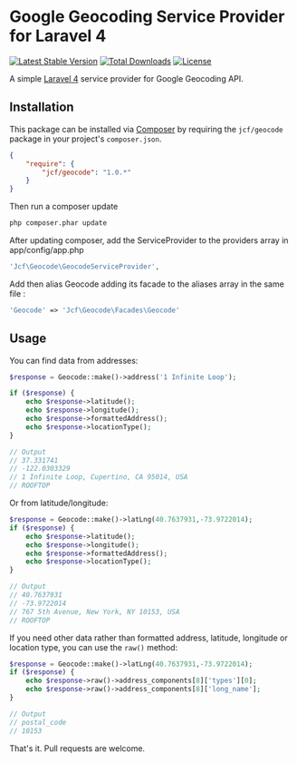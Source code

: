 # Google Geocoding Service Provider for Laravel 4

[![Latest Stable Version](https://poser.pugx.org/jcf/geocode/v/stable.svg)](https://packagist.org/packages/jcf/geocode) [![Total Downloads](https://poser.pugx.org/jcf/geocode/downloads.svg)](https://packagist.org/packages/jcf/geocode) [![License](https://poser.pugx.org/jcf/geocode/license.svg)](https://packagist.org/packages/jcf/geocode)

A simple [Laravel 4](http://four.laravel.com/) service provider for Google Geocoding API.
## Installation

This package can be installed via [Composer](http://getcomposer.org) by requiring the
`jcf/geocode` package in your project's `composer.json`.

```json
{
    "require": {
        "jcf/geocode": "1.0.*"
    }
}
```

Then run a composer update
```sh
php composer.phar update
```

After updating composer, add the ServiceProvider to the providers array in app/config/app.php

```php
'Jcf\Geocode\GeocodeServiceProvider',
```
Add then alias Geocode adding its facade to the aliases array in the same file :

```php
'Geocode' => 'Jcf\Geocode\Facades\Geocode'
```

## Usage
You can find data from addresses:
```php
$response = Geocode::make()->address('1 Infinite Loop');

if ($response) {
	echo $response->latitude();
	echo $response->longitude();
	echo $response->formattedAddress();
	echo $response->locationType();
}

// Output
// 37.331741
// -122.0303329
// 1 Infinite Loop, Cupertino, CA 95014, USA
// ROOFTOP
```

Or from latitude/longitude:

```php
$response = Geocode::make()->latLng(40.7637931,-73.9722014);
if ($response) {
	echo $response->latitude();
	echo $response->longitude();
	echo $response->formattedAddress();
	echo $response->locationType();
}

// Output
// 40.7637931
// -73.9722014
// 767 5th Avenue, New York, NY 10153, USA
// ROOFTOP

```

If you need other data rather than formatted address, latitude, longitude or location type, you can use the `raw()` method:
```php
$response = Geocode::make()->latLng(40.7637931,-73.9722014);
if ($response) {
	echo $response->raw()->address_components[8]['types'][0];
	echo $response->raw()->address_components[8]['long_name'];
}

// Output
// postal_code
// 10153
```

That's it. Pull requests are welcome.